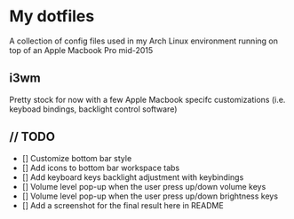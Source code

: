# My dotfiles
A collection of config files used in my Arch Linux environment running on top of an Apple Macbook Pro mid-2015

## i3wm
Pretty stock for now with a few Apple Macbook specifc customizations (i.e. keyboad bindings, backlight control software)

## // TODO
- [] Customize bottom bar style
- [] Add icons to bottom bar workspace tabs
- [] Add keyboard keys backlight adjustment with keybindings
- [] Volume level pop-up when the user press up/down volume keys
- [] Volume level pop-up when the user press up/down brightness keys
- [] Add a screenshot for the final result here in README